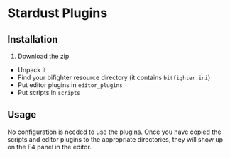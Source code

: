Stardust Plugins
===

Installation
---

 1. Download the zip
 - Unpack it
 - Find your bifighter resource directory (it contains `bitfighter.ini`)
 - Put editor plugins in `editor_plugins`
 - Put scripts in `scripts`

Usage
---

No configuration is needed to use the plugins. Once you have copied the scripts
and editor plugins to the appropriate directories, they will show up on the F4
panel in the editor.
